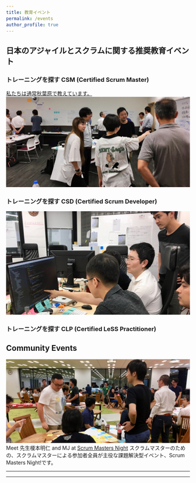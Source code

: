 ```yaml
---
title: 教育イベント
permalink: /events
author_profile: true
---
```

## 日本のアジャイルとスクラムに関する推奨教育イベント

### トレーニングを探す CSM (Certified Scrum Master) 

[私たちは通常秋葉原で教えています。![Tokyo CSM Class](/images/tokyo-CSM-class-wide-3.jpg)](https://www.odd-e.jp/ja/service_01/#link_csm) 

### トレーニングを探す CSD (Certified Scrum Developer)

[![Tokyo CSD Class](/images/tokyo-CSD-class.jpg)](https://www.odd-e.jp/ja/service_01/#link_csd)

### トレーニングを探す CLP (Certified LeSS Practitioner)

## Community Events

![Scrum Masters Night](/images/scrum-masters-night-1.jpg)
Meet 先生榎本明仁 and MJ at [Scrum Masters Night](https://smn.connpass.com/) スクラムマスターのための、スクラムマスターによる参加者全員が主役な課題解決型イベント、Scrum Masters Night!です。

---

---
